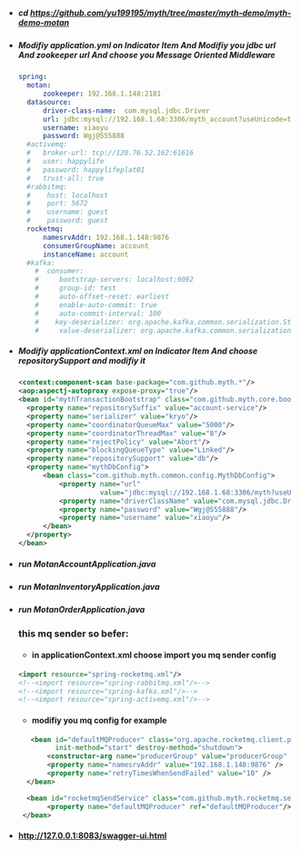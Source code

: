 *  #####  cd https://github.com/yu199195/myth/tree/master/myth-demo/myth-demo-motan

*  #####  Modifiy application.yml on Indicator Item And Modifiy you jdbc url And zookeeper url And choose you Message Oriented Middleware
   
    ```yml
   spring:
      motan:
          zookeeper: 192.168.1.148:2181
      datasource:
          driver-class-name:  com.mysql.jdbc.Driver
          url: jdbc:mysql://192.168.1.68:3306/myth_account?useUnicode=true&characterEncoding=utf8
          username: xiaoyu
          password: Wgj@555888
      #activemq:
      #   broker-url: tcp://120.76.52.162:61616
      #   user: happylife
      #   password: happylifeplat01
      #   trust-all: true
      #rabbitmq:
      #    host: localhost
      #    port: 5672
      #    username: guest
      #    password: guest
      rocketmq:
          namesrvAddr: 192.168.1.148:9876
          consumerGroupName: account
          instanceName: account
      #kafka:
        #  consumer:
        #     bootstrap-servers: localhost:9092
        #     group-id: test
        #     auto-offset-reset: earliest
        #     enable-auto-commit: true
        #     auto-commit-interval: 100
        #    key-deserializer: org.apache.kafka.common.serialization.StringDeserializer
        #     value-deserializer: org.apache.kafka.common.serialization.ByteArrayDeserializer    
   ```
*  #####  Modifiy applicationContext.xml on Indicator Item And choose repositorySupport and modifiy it

     ```xml
     <context:component-scan base-package="com.github.myth.*"/>
   <aop:aspectj-autoproxy expose-proxy="true"/>
   <bean id="mythTransactionBootstrap" class="com.github.myth.core.bootstrap.MythTransactionBootstrap">
       <property name="repositorySuffix" value="account-service"/>
       <property name="serializer" value="kryo"/>
       <property name="coordinatorQueueMax" value="5000"/>
       <property name="coordinatorThreadMax" value="8"/>
       <property name="rejectPolicy" value="Abort"/>
       <property name="blockingQueueType" value="Linked"/>
       <property name="repositorySupport" value="db"/>
       <property name="mythDbConfig">
           <bean class="com.github.myth.common.config.MythDbConfig">
               <property name="url"
                         value="jdbc:mysql://192.168.1.68:3306/myth?useUnicode=true&amp;characterEncoding=utf8"/>
               <property name="driverClassName" value="com.mysql.jdbc.Driver"/>
               <property name="password" value="Wgj@555888"/>
               <property name="username" value="xiaoyu"/>
           </bean>
       </property>
   </bean>
   ```
*  #####  run  MotanAccountApplication.java

*  #####  run  MotanInventoryApplication.java

*  #####  run  MotanOrderApplication.java  
     ### this mq sender so befer:

    *  ####   in applicationContext.xml  choose import you mq sender config  

      ```xml
      <import resource="spring-rocketmq.xml"/>
      <!--<import resource="spring-rabbitmq.xml"/>-->
      <!--<import resource="spring-kafka.xml"/>-->
      <!--<import resource="spring-activemq.xml"/>-->
      ```

    *  ####  modifiy you mq config for example

    ```xml
       <bean id="defaultMQProducer" class="org.apache.rocketmq.client.producer.DefaultMQProducer"
             init-method="start" destroy-method="shutdown">
           <constructor-arg name="producerGroup" value="producerGroup" />
           <property name="namesrvAddr" value="192.168.1.148:9876" />
           <property name="retryTimesWhenSendFailed" value="10" />
      </bean>

      <bean id="rocketmqSendService" class="com.github.myth.rocketmq.service.RocketmqSendServiceImpl">
           <property name="defaultMQProducer" ref="defaultMQProducer"/>
     </bean>
    ```

*  ####  http://127.0.0.1:8083/swagger-ui.html